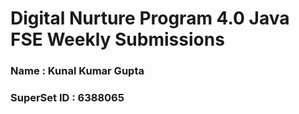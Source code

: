 # Digital Nurture Program 4.0 Java FSE Weekly Submissions

### Name : Kunal Kumar Gupta
### SuperSet ID : 6388065

